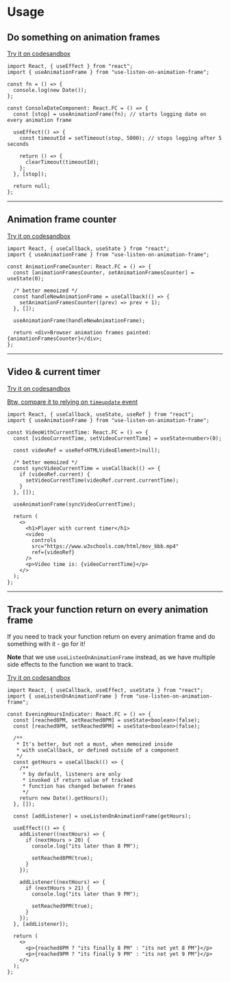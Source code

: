 # Usage

## Do something on animation frames

[Try it on codesandbox](https://codesandbox.io/s/console-date-on-animation-frame-z7xof4)

```tsx
import React, { useEffect } from "react";
import { useAnimationFrame } from "use-listen-on-animation-frame";

const fn = () => {
  console.log(new Date());
};

const ConsoleDateComponent: React.FC = () => {
  const [stop] = useAnimationFrame(fn); // starts logging date on every animation frame

  useEffect(() => {
    const timeoutId = setTimeout(stop, 5000); // stops logging after 5 seconds

    return () => {
      clearTimeout(timeoutId);
    };
  }, [stop]);

  return null;
};
```

---

## Animation frame counter

[Try it on codesandbox](https://codesandbox.io/s/animation-frame-counter-00pfwo)

```tsx
import React, { useCallback, useState } from "react";
import { useAnimationFrame } from "use-listen-on-animation-frame";

const AnimationFrameCounter: React.FC = () => {
  const [animationFramesCounter, setAnimationFramesCounter] = useState(0);

  /* better memoized */
  const handleNewAnimationFrame = useCallback(() => {
    setAnimationFramesCounter((prev) => prev + 1);
  }, []);

  useAnimationFrame(handleNewAnimationFrame);

  return <div>Browser animation frames painted: {animationFramesCounter}</div>;
};
```

---

## Video & current timer

[Try it on codesandbox](https://codesandbox.io/s/player-current-time-3yy31o)

[Btw, compare it to relying on `timeupdate` event](https://codesandbox.io/s/hooks-vs-timeupdate-g6zqgl)

```tsx
import React, { useCallback, useState, useRef } from "react";
import { useAnimationFrame } from "use-listen-on-animation-frame";

const VideoWithCurrentTime: React.FC = () => {
  const [videoCurrentTime, setVideoCurrentTime] = useState<number>(0);

  const videoRef = useRef<HTMLVideoElement>(null);

  /* better memoized */
  const syncVideoCurrentTime = useCallback(() => {
    if (videoRef.current) {
      setVideoCurrentTime(videoRef.current.currentTime);
    }
  }, []);

  useAnimationFrame(syncVideoCurrentTime);

  return (
    <>
      <h1>Player with current timer</h1>
      <video
        controls
        src="https://www.w3schools.com/html/mov_bbb.mp4"
        ref={videoRef}
      />
      <p>Video time is: {videoCurrentTime}</p>
    </>
  );
};
```

---

## Track your function return on every animation frame

If you need to track your function return on every animation frame and do something with it - go for it!

**Note** that we use `useListenOnAnimationFrame` instead, as we have multiple side effects to the function we want to track.

[Try it on codesandbox](https://codesandbox.io/s/evening-hours-indicator-pwp3wv)

```tsx
import React, { useCallback, useEffect, useState } from "react";
import { useListenOnAnimationFrame } from "use-listen-on-animation-frame";

const EveningHoursIndicator: React.FC = () => {
  const [reached8PM, setReached8PM] = useState<boolean>(false);
  const [reached9PM, setReached9PM] = useState<boolean>(false);

  /**
   * It's better, but not a must, when memoized inside
   * with useCallback, or defined outside of a component
   */
  const getHours = useCallback(() => {
    /**
     * by default, listeners are only
     * invoked if return value of tracked
     * function has changed between frames
     */
    return new Date().getHours();
  }, []);

  const [addListener] = useListenOnAnimationFrame(getHours);

  useEffect(() => {
    addListener((nextHours) => {
      if (nextHours > 20) {
        console.log("its later than 8 PM");

        setReached8PM(true);
      }
    });

    addListener((nextHours) => {
      if (nextHours > 21) {
        console.log("its later than 9 PM");

        setReached9PM(true);
      }
    });
  }, [addListener]);

  return (
    <>
      <p>{reached8PM ? "its finally 8 PM" : "its not yet 8 PM"}</p>
      <p>{reached9PM ? "its finally 9 PM" : "its not yet 9 PM"}</p>
    </>
  );
};
```
